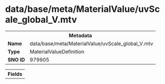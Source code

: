<h1>data/base/meta/MaterialValue/uvScale_global_V.mtv</h1><table><tr><th colspan="100%">Metadata</th></tr><tr><td><b>Name</b></td><td>data/base/meta/MaterialValue/uvScale_global_V.mtv</td></tr><tr><td><b>Type</b></td><td>MaterialValueDefinition</td></tr><tr><td><b>SNO ID</b></td><td>979905</td></tr></table>

<table><tr><th colspan="100%">Fields</th></tr></table>

